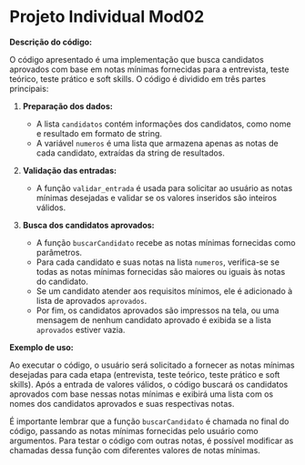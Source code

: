 # Projeto Individual Mod02

**Descrição do código:**

O código apresentado é uma implementação que busca candidatos aprovados com base em notas mínimas fornecidas para a entrevista, teste teórico, teste prático e soft skills. O código é dividido em três partes principais:

1. **Preparação dos dados:**
   - A lista `candidatos` contém informações dos candidatos, como nome e resultado em formato de string.
   - A variável `numeros` é uma lista que armazena apenas as notas de cada candidato, extraídas da string de resultados.

2. **Validação das entradas:**
   - A função `validar_entrada` é usada para solicitar ao usuário as notas mínimas desejadas e validar se os valores inseridos são inteiros válidos.

3. **Busca dos candidatos aprovados:**
   - A função `buscarCandidato` recebe as notas mínimas fornecidas como parâmetros.
   - Para cada candidato e suas notas na lista `numeros`, verifica-se se todas as notas mínimas fornecidas são maiores ou iguais às notas do candidato.
   - Se um candidato atender aos requisitos mínimos, ele é adicionado à lista de aprovados `aprovados`.
   - Por fim, os candidatos aprovados são impressos na tela, ou uma mensagem de nenhum candidato aprovado é exibida se a lista `aprovados` estiver vazia.

**Exemplo de uso:**

Ao executar o código, o usuário será solicitado a fornecer as notas mínimas desejadas para cada etapa (entrevista, teste teórico, teste prático e soft skills). Após a entrada de valores válidos, o código buscará os candidatos aprovados com base nessas notas mínimas e exibirá uma lista com os nomes dos candidatos aprovados e suas respectivas notas.

É importante lembrar que a função `buscarCandidato` é chamada no final do código, passando as notas mínimas fornecidas pelo usuário como argumentos. Para testar o código com outras notas, é possível modificar as chamadas dessa função com diferentes valores de notas mínimas.
